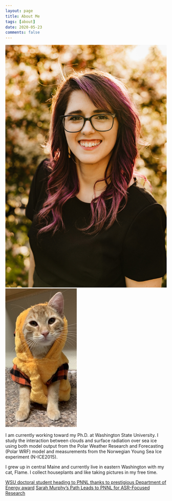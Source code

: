 ```yaml
---
layout: page
title: About Me
tags: [about]
date: 2020-05-23
comments: false
---
```


![me](/images/self.jpg) ![flame](/images/flame.jpg)


I am currently working toward my Ph.D. at Washington State University. I study the interaction between clouds and surface radiation over sea ice using both model output from the Polar Weather Research and Forecasting (Polar WRF) model and measurements from the Norwegian Young Sea Ice experiment (N-ICE2015).


I grew up in central Maine and currently live in eastern Washington with my cat, Flame. I collect houseplants and like taking pictures in my free time.


[WSU doctoral student heading to PNNL thanks to prestigious Department of Energy award](https://news.wsu.edu/2020/05/12/wsu-doctoral-student-heading-pnnl-thanks-prestigious-department-energy-award/)
[Sarah Murphy’s Path Leads to PNNL for ASR-Focused Research](https://asr.science.energy.gov/news/program-news/post/12974)
